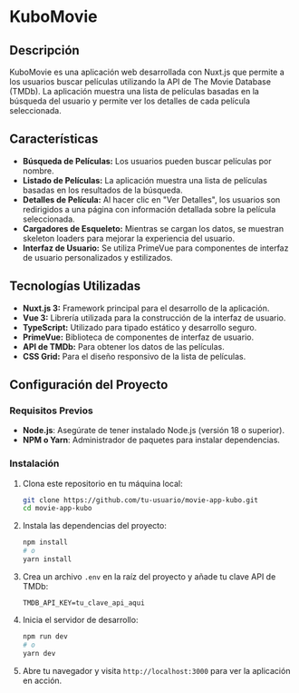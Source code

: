 # KuboMovie

## Descripción

KuboMovie es una aplicación web desarrollada con Nuxt.js que permite a los usuarios buscar películas utilizando la API de The Movie Database (TMDb). La aplicación muestra una lista de películas basadas en la búsqueda del usuario y permite ver los detalles de cada película seleccionada.

## Características

- **Búsqueda de Películas:** Los usuarios pueden buscar películas por nombre.
- **Listado de Películas:** La aplicación muestra una lista de películas basadas en los resultados de la búsqueda.
- **Detalles de Película:** Al hacer clic en "Ver Detalles", los usuarios son redirigidos a una página con información detallada sobre la película seleccionada.
- **Cargadores de Esqueleto:** Mientras se cargan los datos, se muestran skeleton loaders para mejorar la experiencia del usuario.
- **Interfaz de Usuario:** Se utiliza PrimeVue para componentes de interfaz de usuario personalizados y estilizados.

## Tecnologías Utilizadas

- **Nuxt.js 3:** Framework principal para el desarrollo de la aplicación.
- **Vue 3:** Librería utilizada para la construcción de la interfaz de usuario.
- **TypeScript:** Utilizado para tipado estático y desarrollo seguro.
- **PrimeVue:** Biblioteca de componentes de interfaz de usuario.
- **API de TMDb:** Para obtener los datos de las películas.
- **CSS Grid:** Para el diseño responsivo de la lista de películas.

## Configuración del Proyecto

### Requisitos Previos

- **Node.js**: Asegúrate de tener instalado Node.js (versión 18 o superior).
- **NPM o Yarn**: Administrador de paquetes para instalar dependencias.

### Instalación

1. Clona este repositorio en tu máquina local:

    ```bash
    git clone https://github.com/tu-usuario/movie-app-kubo.git
    cd movie-app-kubo
    ```

2. Instala las dependencias del proyecto:

    ```bash
    npm install
    # o
    yarn install
    ```

3. Crea un archivo `.env` en la raíz del proyecto y añade tu clave API de TMDb:

    ```env
    TMDB_API_KEY=tu_clave_api_aqui
    ```

4. Inicia el servidor de desarrollo:

    ```bash
    npm run dev
    # o
    yarn dev
    ```

5. Abre tu navegador y visita `http://localhost:3000` para ver la aplicación en acción.
